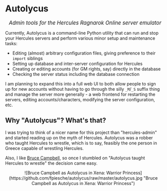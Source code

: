 # Autolycus
<div style="text-align: right; font-size: 1.2em; font-style: italic">Admin tools for the Hercules Ragnarok Online server emulator</div>

Currently, Autolycus is a command-line Python utility that can run and stop your Hercules servers and perform various minor setup and maintenance tasks:

  * Editing (almost) arbitrary configuration files, giving preference to their `import` siblings
  * Setting up database and inter-server configuration for Hercules
  * Creating or editing accounts (for GM rights, say) directly in the database
  * Checking the server status including the database connection

I am planning to expand this into a full web UI to both allow people to sign up for new accounts without having to go through the silly `_M`/`_S` suffix thing and manage the server more generally - a web frontend for restarting the servers, editing accounts/characters, modifying the server configuration, etc.

## Why "Autolycus"? What's that?

I was trying to think of a nicer name for this project than "hercules-admin" and started reading up
on the myth of Hercules. Autolycus was a robber who taught Hercules to wrestle, which is to say,
feasibly the one person in Greece capable of wrestling Hercules.

Also, I like [Bruce Campbell](https://hercules-xena.fandom.com/wiki/Autolycus), so once I stumbled on "Autolycus taught Hercules to wrestle" the decision came easy.

<div align="center">![Bruce Campbell as Autolycus in Xena: Warrior Princess](https://github.com/fpiesche/autolycus/raw/master/autolycus.jpg "Bruce Campbell as Autolycus in Xena: Warrior Princess")</div>

